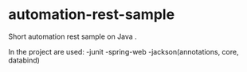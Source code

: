 # automation-rest-sample
Short automation rest sample on Java . 

In the project are used:
-junit
-spring-web
-jackson(annotations, core, databind)

